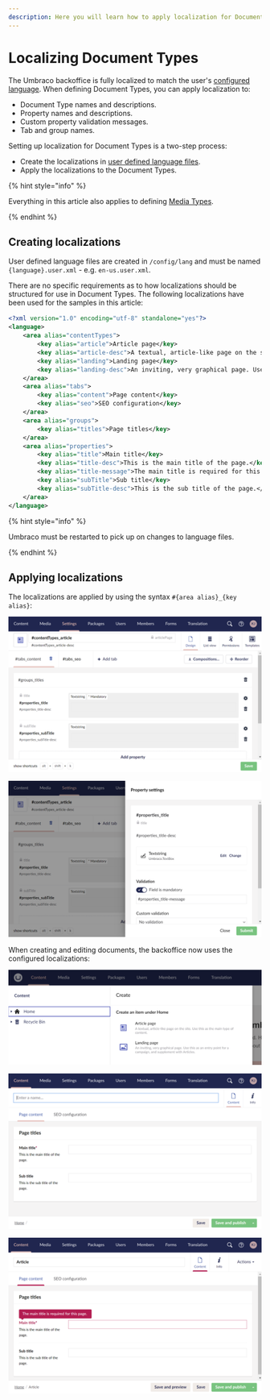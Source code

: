 ```yaml
---
description: Here you will learn how to apply localization for Document Types in Umbraco
---
```


# Localizing Document Types

The Umbraco backoffice is fully localized to match the user's [configured language](../users.md). When defining Document Types, you can apply localization to:

- Document Type names and descriptions.
- Property names and descriptions.
- Custom property validation messages.
- Tab and group names.

Setting up localization for Document Types is a two-step process:

- Create the localizations in [user defined language files](../../../extending/language-files.md).
- Apply the localizations to the Document Types.

{% hint style="info" %}

Everything in this article also applies to defining [Media Types](../creating-media/README.md).

{% endhint %}

## Creating localizations

User defined language files are created in `/config/lang` and must be named `{language}.user.xml` - e.g. `en-us.user.xml`.

There are no specific requirements as to how localizations should be structured for use in Document Types. The following localizations have been used for the samples in this article:

```xml
<?xml version="1.0" encoding="utf-8" standalone="yes"?>
<language>
    <area alias="contentTypes">
        <key alias="article">Article page</key>
        <key alias="article-desc">A textual, article-like page on the site. Use this as the main type of content.</key>
        <key alias="landing">Landing page</key>
        <key alias="landing-desc">An inviting, very graphical page. Use this as an entry point for a campaign, and supplement with Articles.</key>
    </area>
    <area alias="tabs">
        <key alias="content">Page content</key>
        <key alias="seo">SEO configuration</key>
    </area>
    <area alias="groups">
        <key alias="titles">Page titles</key>
    </area>
    <area alias="properties">
        <key alias="title">Main title</key>
        <key alias="title-desc">This is the main title of the page.</key>
        <key alias="title-message">The main title is required for this page.</key>
        <key alias="subTitle">Sub title</key>
        <key alias="subTitle-desc">This is the sub title of the page.</key>
    </area>
</language>
```

{% hint style="info" %}

Umbraco must be restarted to pick up on changes to language files.

{% endhint %}

## Applying localizations

The localizations are applied by using the syntax `#{area alias}_{key alias}`:

![Applying localization to a Document Type](../images/localization-document-type-editor.png)

![Applying localization to a property](../images/localization-document-type-editor-validation.png)

When creating and editing documents, the backoffice now uses the configured localizations:

![Localized document creation dialog](../images/localization-document-editor-create.png)

![Localized document editing](../images/localization-document-editor.png)

![Localized property validation](../images/localization-document-editor-validation.png)
